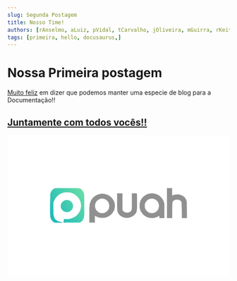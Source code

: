 ```yaml
---
slug: Segunda Postagem
title: Nosso Time!
authors: [rAnselmo, aLuiz, pVidal, tCarvalho, jOliveira, mGuirra, rKeithi, wChr, tRaul, ]
tags: [primeira, hello, docusaurus,]
---
```


# Nossa Primeira postagem

[Muito feliz]("#") em dizer que podemos manter uma especie de blog para a Documentação!! 
## [Juntamente com todos vocês!!]("#")

![Logo da Empresa](./logo.png)
